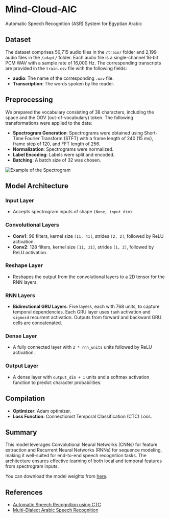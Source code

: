 # Mind-Cloud-AIC
Automatic Speech Recognition (ASR) System for Egyptian Arabic

## Dataset

The dataset comprises 50,715 audio files in the `/train/` folder and 2,199 audio files in the `/adapt/` folder. Each audio file is a single-channel 16-bit PCM WAV with a sample rate of 16,000 Hz. The corresponding transcripts are provided in the `train.csv` file with the following fields:

- **audio**: The name of the corresponding `.wav` file.
- **Transcription**: The words spoken by the reader.

## Preprocessing

We prepared the vocabulary consisting of 38 characters, including the space and the OOV (out-of-vocabulary) token. The following transformations were applied to the data:

- **Spectrogram Generation**: Spectrograms were obtained using Short-Time Fourier Transform (STFT) with a frame length of 240 (15 ms), frame step of 120, and FFT length of 256.
- **Normalization**: Spectrograms were normalized.
- **Label Encoding**: Labels were split and encoded.
- **Batching**: A batch size of 32 was chosen.

![Example of the Spectrogram](https://github.com/Yahia-Ibrahim/mind-cloud-AIC/assets/120991373/5f83164f-89a3-4375-8392-1ae68542d696)

## Model Architecture

### Input Layer
- Accepts spectrogram inputs of shape `(None, input_dim)`.

### Convolutional Layers
- **Conv1**: 96 filters, kernel size `[11, 41]`, strides `[2, 2]`, followed by ReLU activation.
- **Conv2**: 128 filters, kernel size `[11, 21]`, strides `[1, 2]`, followed by ReLU activation.

### Reshape Layer
- Reshapes the output from the convolutional layers to a 2D tensor for the RNN layers.

### RNN Layers
- **Bidirectional GRU Layers**: Five layers, each with 768 units, to capture temporal dependencies. Each GRU layer uses `tanh` activation and `sigmoid` recurrent activation. Outputs from forward and backward GRU cells are concatenated.

### Dense Layer
- A fully connected layer with `2 * rnn_units` units followed by ReLU activation.

### Output Layer
- A dense layer with `output_dim + 1` units and a softmax activation function to predict character probabilities.

## Compilation

- **Optimizer**: Adam optimizer.
- **Loss Function**: Connectionist Temporal Classification (CTC) Loss.

## Summary

This model leverages Convolutional Neural Networks (CNNs) for feature extraction and Recurrent Neural Networks (RNNs) for sequence modeling, making it well-suited for end-to-end speech recognition tasks. The architecture ensures effective learning of both local and temporal features from spectrogram inputs.

You can download the model weights from [here](https://drive.google.com/file/d/1kW7POZ_S4dI9ixqYswXXqOGkFQzKi1WI/view?usp=drive_link).

## References 

- [Automatic Speech Recognition using CTC](https://keras.io/examples/audio/ctc_asr/)
- [Multi-Dialect Arabic Speech Recognition](https://arxiv.org/pdf/2112.14678)
